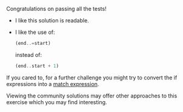 Congratulations on passing all the tests!

 * I like this solution is readable.
 * I like the use of:

   ```rust
   (end..=start)
   ```

   instead of:

   ```rust
   (end..start + 1)
   ```

If you cared to, for a further challenge you might try to convert the if
expressions into a [match
expression](https://doc.rust-lang.org/reference/expressions/match-expr.html).

Viewing the community solutions may offer other approaches to this exercise
which you may find interesting.
